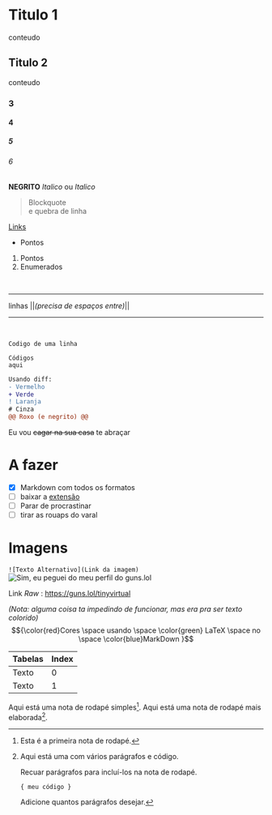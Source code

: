# Titulo 1
conteudo

## Titulo 2
conteudo 

### 3
#### 4
##### 5
###### 6

**NEGRITO** *Italico* ou _Italico_

> Blockquote <br> e quebra de linha

[Links](https://tinyvirtual.github.io/projects.io)

- Pontos

1. Pontos
2. Enumerados
<br>

---

linhas ||_(precisa de espaços entre)_||
_________________
<br>

`Codigo de
uma linha
`

```template
Códigos
aqui
```

```diff
Usando diff:
- Vermelho
+ Verde
! Laranja
# Cinza
@@ Roxo (e negrito) @@
```

Eu vou ~~cagar na sua casa~~ te abraçar

# A fazer
- [x] Markdown com todos os formatos
- [ ] baixar a [extensão](https://markdown-here.com/get.html)
- [ ] Parar de procrastinar
- [ ] tirar as rouaps do varal

# Imagens
`![Texto Alternativo](Link da imagem)`
<br>
![Sim, eu peguei do meu perfil do guns.lol](https://r2.guns.lol/755d0685-cd3e-42bc-bc8b-e35722e1b4f7.webp)

Link _Raw_ : <https://guns.lol/tinyvirtual>

*(Nota: alguma coisa ta impedindo de funcionar, mas era pra ser texto colorido)*
$${\color{red}Cores \space usando \space \color{green} LaTeX \space no \space \color{blue}MarkDown }$$


| Tabelas  | Index   |
| ------- | -------- |
| Texto   | 0    |
| Texto   | 1    |

Aqui está uma nota de rodapé simples[^1]. Aqui está uma nota de rodapé mais elaborada[^bignote].

[^1]: Esta é a primeira nota de rodapé.

[^bignote]: Aqui está uma com vários parágrafos e código.

    Recuar parágrafos para incluí-los na nota de rodapé.

    `{ meu código }`

    Adicione quantos parágrafos desejar.

